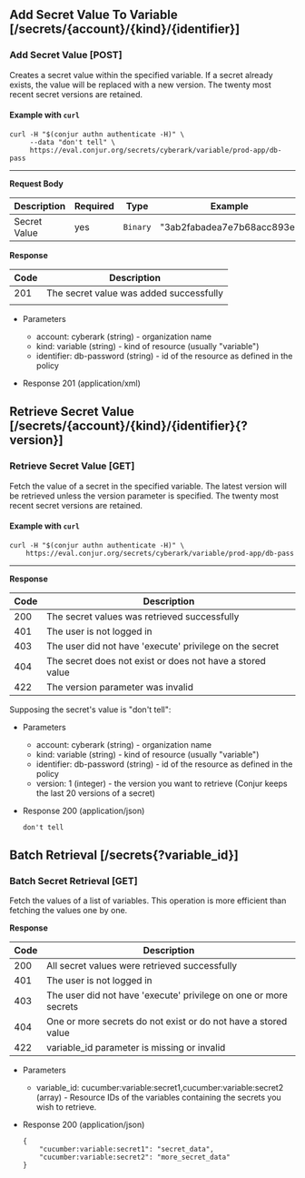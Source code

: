 ## Add Secret Value To Variable [/secrets/{account}/{kind}/{identifier}]

### Add Secret Value [POST]

Creates a secret value within the specified variable. If a secret already exists, the value will be replaced with a new version. The twenty most recent secret versions are retained.

#### Example with `curl`

```
curl -H "$(conjur authn authenticate -H)" \
     --data "don't tell" \
     https://eval.conjur.org/secrets/cyberark/variable/prod-app/db-pass
```

---

**Request Body**

| Description  | Required | Type     | Example                    |
|--------------|----------|----------|----------------------------|
| Secret Value | yes      | `Binary` | "3ab2fabadea7e7b68acc893e" |

**Response**

| Code | Description                             |
|------|-----------------------------------------|
|  201 | The secret value was added successfully |
|      |                                         |

+ Parameters
  + account: cyberark (string) - organization name
  + kind: variable (string) - kind of resource (usually "variable")
  + identifier: db-password (string) - id of the resource as defined in the policy

+ Response 201 (application/xml)

## Retrieve Secret Value [/secrets/{account}/{kind}/{identifier}{?version}]

### Retrieve Secret Value [GET]

Fetch the value of a secret in the specified variable. The latest version will be retrieved unless the version parameter is specified. The twenty most recent secret versions are retained.

#### Example with `curl`

```
curl -H "$(conjur authn authenticate -H)" \
    https://eval.conjur.org/secrets/cyberark/variable/prod-app/db-pass
```

---

**Response**

| Code | Description                                               |
|------|-----------------------------------------------------------|
|  200 | The secret values was retrieved successfully              |
|  401 | The user is not logged in                                 |
|  403 | The user did not have 'execute' privilege on the secret   |
|  404 | The secret does not exist or does not have a stored value |
|  422 | The version parameter was invalid                         |

Supposing the secret's value is "don't tell":

+ Parameters
  + account: cyberark (string) - organization name
  + kind: variable (string) - kind of resource (usually "variable")
  + identifier: db-password (string) - id of the resource as defined in the policy
  + version: 1 (integer) - the version you want to retrieve (Conjur keeps the last 20 versions of a secret)

+ Response 200 (application/json)

  ```
  don't tell
  ```

## Batch Retrieval [/secrets{?variable_id}]

### Batch Secret Retrieval [GET]

Fetch the values of a list of variables. This operation is more efficient than
fetching the values one by one.

**Response**

| Code | Description                                                      |
|------|------------------------------------------------------------------|
|  200 | All secret values were retrieved successfully                    |
|  401 | The user is not logged in                                        |
|  403 | The user did not have 'execute' privilege on one or more secrets |
|  404 | One or more secrets do not exist or do not have a stored value   |
|  422 | variable_id parameter is missing or invalid                      |

+ Parameters
  + variable_id: cucumber:variable:secret1,cucumber:variable:secret2 (array) - Resource IDs of the variables containing the secrets you wish to retrieve.

+ Response 200 (application/json)

    ```
    {
        "cucumber:variable:secret1": "secret_data",
        "cucumber:variable:secret2": "more_secret_data"
    }
    ```
